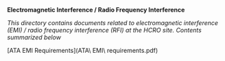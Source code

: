 **Electromagnetic Interference / Radio Frequency Interference**

*This directory contains documents related to electromagnetic interference (EMI) / radio frequency interference (RFI) at the HCRO site.  Contents summarized below*

[ATA EMI Requirements](ATA\ EMI\ requirements.pdf) 
